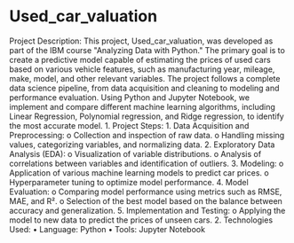 # Used_car_valuation
 Project Description: This project, Used_car_valuation, was developed as part of the IBM course "Analyzing Data with Python." The primary goal is to create a predictive model capable of estimating the prices of used cars based on various vehicle features, such as manufacturing year, mileage, make, model, and other relevant variables. The project follows a complete data science pipeline, from data acquisition and cleaning to modeling and performance evaluation. Using Python and Jupyter Notebook, we implement and compare different machine learning algorithms, including Linear Regression, Polynomial regression, and Ridge regression, to identify the most accurate model. 1.	Project Steps: 1.	Data Acquisition and Preprocessing: o	Collection and inspection of raw data. o	Handling missing values, categorizing variables, and normalizing data. 2.	Exploratory Data Analysis (EDA): o	Visualization of variable distributions. o	Analysis of correlations between variables and identification of outliers. 3.	Modeling: o	Application of various machine learning models to predict car prices. o	Hyperparameter tuning to optimize model performance. 4.	Model Evaluation: o	Comparing model performance using metrics such as RMSE, MAE, and R². o	Selection of the best model based on the balance between accuracy and generalization. 5.	Implementation and Testing: o	Applying the model to new data to predict the prices of unseen cars. 2.	Technologies Used: •	Language: Python •	Tools: Jupyter Notebook
